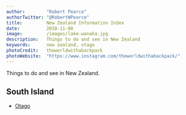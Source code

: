 ```yaml
---
author:        "Robert Pearce"
authorTwitter: "@RobertWPearce"
title:         New Zealand Information Index
date:          2018-11-08
image:         /images/lake-wanaka.jpg
description:   Things to do and see in New Zealand
keywords:      new zealand, otago
photoCredit:   theworldwithabackpack
photoWebsite:  "https://www.instagram.com/theworldwithabackpack/"
---
```


Things to do and see in New Zealand.

## South Island
* [Otago](/new-zealand/otago.html)
